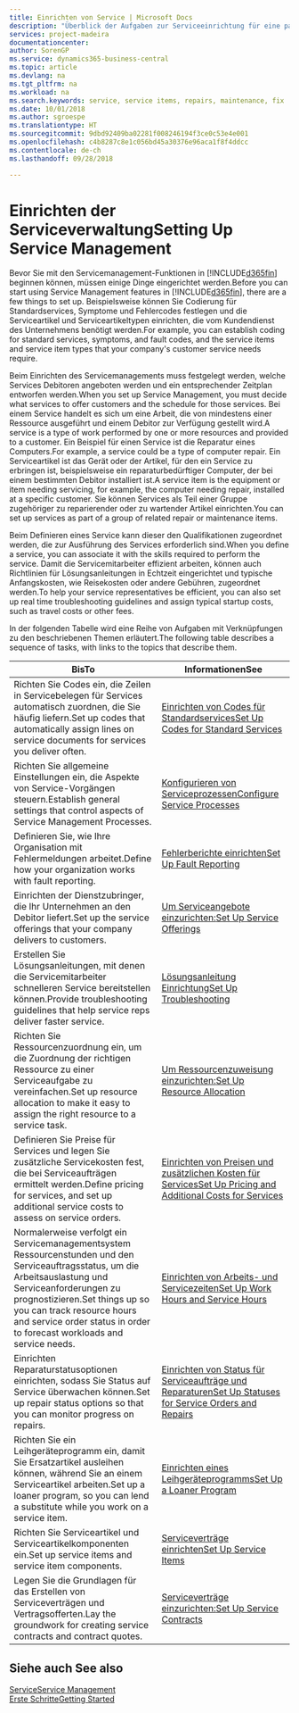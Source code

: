 ```yaml
---
title: Einrichten von Service | Microsoft Docs
description: "Überblick der Aufgaben zur Serviceeinrichtung für eine passende Serviceverwaltungsmethode für Ihre Organisation."
services: project-madeira
documentationcenter: 
author: SorenGP
ms.service: dynamics365-business-central
ms.topic: article
ms.devlang: na
ms.tgt_pltfrm: na
ms.workload: na
ms.search.keywords: service, service items, repairs, maintenance, fix
ms.date: 10/01/2018
ms.author: sgroespe
ms.translationtype: HT
ms.sourcegitcommit: 9dbd92409ba02281f008246194f3ce0c53e4e001
ms.openlocfilehash: c4b8287c8e1c056bd45a30376e96aca1f8f4ddcc
ms.contentlocale: de-ch
ms.lasthandoff: 09/28/2018

---
```


# <a name="setting-up-service-management"></a><span data-ttu-id="c98f1-103">Einrichten der Serviceverwaltung</span><span class="sxs-lookup"><span data-stu-id="c98f1-103">Setting Up Service Management</span></span>
<span data-ttu-id="c98f1-104">Bevor Sie mit den Servicemanagement-Funktionen in [!INCLUDE[d365fin](includes/d365fin_md.md)] beginnen können, müssen einige Dinge eingerichtet werden.</span><span class="sxs-lookup"><span data-stu-id="c98f1-104">Before you can start using Service Management features in [!INCLUDE[d365fin](includes/d365fin_md.md)], there are a few things to set up.</span></span> <span data-ttu-id="c98f1-105">Beispielsweise können Sie Codierung für Standardservices, Symptome und Fehlercodes festlegen und die Serviceartikel und Serviceartikeltypen einrichten, die vom Kundendienst des Unternehmens benötigt werden.</span><span class="sxs-lookup"><span data-stu-id="c98f1-105">For example, you can establish coding for standard services, symptoms, and fault codes, and the service items and service item types that your company's customer service needs require.</span></span>  

<span data-ttu-id="c98f1-106">Beim Einrichten des Servicemanagements muss festgelegt werden, welche Services Debitoren angeboten werden und ein entsprechender Zeitplan entworfen werden.</span><span class="sxs-lookup"><span data-stu-id="c98f1-106">When you set up Service Management, you must decide what services to offer customers and the schedule for those services.</span></span> <span data-ttu-id="c98f1-107">Bei einem Service handelt es sich um eine Arbeit, die von mindestens einer Ressource ausgeführt und einem Debitor zur Verfügung gestellt wird.</span><span class="sxs-lookup"><span data-stu-id="c98f1-107">A service is a type of work performed by one or more resources and provided to a customer.</span></span> <span data-ttu-id="c98f1-108">Ein Beispiel für einen Service ist die Reparatur eines Computers.</span><span class="sxs-lookup"><span data-stu-id="c98f1-108">For example, a service could be a type of computer repair.</span></span> <span data-ttu-id="c98f1-109">Ein Serviceartikel ist das Gerät oder der Artikel, für den ein Service zu erbringen ist, beispielsweise ein reparaturbedürftiger Computer, der bei einem bestimmten Debitor installiert ist.</span><span class="sxs-lookup"><span data-stu-id="c98f1-109">A service item is the equipment or item needing servicing, for example, the computer needing repair, installed at a specific customer.</span></span> <span data-ttu-id="c98f1-110">Sie können Services als Teil einer Gruppe zugehöriger zu reparierender oder zu wartender Artikel einrichten.</span><span class="sxs-lookup"><span data-stu-id="c98f1-110">You can set up services as part of a group of related repair or maintenance items.</span></span>  
  
<span data-ttu-id="c98f1-111">Beim Definieren eines Service kann dieser den Qualifikationen zugeordnet werden, die zur Ausführung des Services erforderlich sind.</span><span class="sxs-lookup"><span data-stu-id="c98f1-111">When you define a service, you can associate it with the skills required to perform the service.</span></span> <span data-ttu-id="c98f1-112">Damit die Servicemitarbeiter effizient arbeiten, können auch Richtlinien für Lösungsanleitungen in Echtzeit eingerichtet und typische Anfangskosten, wie Reisekosten oder andere Gebühren, zugeordnet werden.</span><span class="sxs-lookup"><span data-stu-id="c98f1-112">To help your service representatives be efficient, you can also set up real time troubleshooting guidelines and assign typical startup costs, such as travel costs or other fees.</span></span>  

<span data-ttu-id="c98f1-113">In der folgenden Tabelle wird eine Reihe von Aufgaben mit Verknüpfungen zu den beschriebenen Themen erläutert.</span><span class="sxs-lookup"><span data-stu-id="c98f1-113">The following table describes a sequence of tasks, with links to the topics that describe them.</span></span>  
  
| <span data-ttu-id="c98f1-114">Bis</span><span class="sxs-lookup"><span data-stu-id="c98f1-114">To</span></span> | <span data-ttu-id="c98f1-115">Informationen</span><span class="sxs-lookup"><span data-stu-id="c98f1-115">See</span></span> |
| --- | --- |
| <span data-ttu-id="c98f1-116">Richten Sie Codes ein, die Zeilen in Servicebelegen für Services automatisch zuordnen, die Sie häufig liefern.</span><span class="sxs-lookup"><span data-stu-id="c98f1-116">Set up codes that automatically assign lines on service documents for services you deliver often.</span></span> |[<span data-ttu-id="c98f1-117">Einrichten von Codes für Standardservices</span><span class="sxs-lookup"><span data-stu-id="c98f1-117">Set Up Codes for Standard Services</span></span>](service-how-setup-service-coding.md)|
| <span data-ttu-id="c98f1-118">Richten Sie allgemeine Einstellungen ein, die Aspekte von Service-Vorgängen steuern.</span><span class="sxs-lookup"><span data-stu-id="c98f1-118">Establish general settings that control aspects of Service Management Processes.</span></span>|[<span data-ttu-id="c98f1-119">Konfigurieren von Serviceprozessen</span><span class="sxs-lookup"><span data-stu-id="c98f1-119">Configure Service Processes</span></span>](service-setup-service-processes.md)|
| <span data-ttu-id="c98f1-120">Definieren Sie, wie Ihre Organisation mit Fehlermeldungen arbeitet.</span><span class="sxs-lookup"><span data-stu-id="c98f1-120">Define how your organization works with fault reporting.</span></span> |[<span data-ttu-id="c98f1-121">Fehlerberichte einrichten</span><span class="sxs-lookup"><span data-stu-id="c98f1-121">Set Up Fault Reporting</span></span>](service-how-setup-fault-reporting.md) |
| <span data-ttu-id="c98f1-122">Einrichten der Dienstzubringer, die Ihr Unternehmen an den Debitor liefert.</span><span class="sxs-lookup"><span data-stu-id="c98f1-122">Set up the service offerings that your company delivers to customers.</span></span>|[<span data-ttu-id="c98f1-123">Um Serviceangebote einzurichten:</span><span class="sxs-lookup"><span data-stu-id="c98f1-123">Set Up Service Offerings</span></span>](service-how-setup-service-offerings.md)|
| <span data-ttu-id="c98f1-124">Erstellen Sie Lösungsanleitungen, mit denen die Servicemitarbeiter schnelleren Service bereitstellen können.</span><span class="sxs-lookup"><span data-stu-id="c98f1-124">Provide troubleshooting guidelines that help service reps deliver faster service.</span></span> |[<span data-ttu-id="c98f1-125">Lösungsanleitung Einrichtung</span><span class="sxs-lookup"><span data-stu-id="c98f1-125">Set Up Troubleshooting</span></span>](service-how-setup-troubleshooting.md) |
| <span data-ttu-id="c98f1-126">Richten Sie Ressourcenzuordnung ein, um die Zuordnung der richtigen Ressource zu einer Serviceaufgabe zu vereinfachen.</span><span class="sxs-lookup"><span data-stu-id="c98f1-126">Set up resource allocation to make it easy to assign the right resource to a service task.</span></span> |[<span data-ttu-id="c98f1-127">Um Ressourcenzuweisung einzurichten:</span><span class="sxs-lookup"><span data-stu-id="c98f1-127">Set Up Resource Allocation</span></span>](service-how-setup-resource-allocation.md) |
| <span data-ttu-id="c98f1-128">Definieren Sie Preise für Services und legen Sie zusätzliche Servicekosten fest, die bei Serviceaufträgen ermittelt werden.</span><span class="sxs-lookup"><span data-stu-id="c98f1-128">Define pricing for services, and set up additional service costs to assess on service orders.</span></span> |[<span data-ttu-id="c98f1-129">Einrichten von Preisen und zusätzlichen Kosten für Services</span><span class="sxs-lookup"><span data-stu-id="c98f1-129">Set Up Pricing and Additional Costs for Services</span></span>](service-how-setup-service-costs-pricing.md)|
| <span data-ttu-id="c98f1-130">Normalerweise verfolgt ein Servicemanagementsystem Ressourcenstunden und den Serviceauftragsstatus, um die Arbeitsauslastung und Serviceanforderungen zu prognostizieren.</span><span class="sxs-lookup"><span data-stu-id="c98f1-130">Set things up so you can track resource hours and service order status in order to forecast workloads and service needs.</span></span>|[<span data-ttu-id="c98f1-131">Einrichten von Arbeits- und Servicezeiten</span><span class="sxs-lookup"><span data-stu-id="c98f1-131">Set Up Work Hours and Service Hours</span></span>](service-how-setup-work-service-hours.md)|
| <span data-ttu-id="c98f1-132">Einrichten Reparaturstatusoptionen einrichten, sodass Sie Status auf Service überwachen können.</span><span class="sxs-lookup"><span data-stu-id="c98f1-132">Set up repair status options so that you can monitor progress on repairs.</span></span> | [<span data-ttu-id="c98f1-133">Einrichten von Status für Serviceaufträge und Reparaturen</span><span class="sxs-lookup"><span data-stu-id="c98f1-133">Set Up Statuses for Service Orders and Repairs</span></span>](service-order-repair-status.md)|
| <span data-ttu-id="c98f1-134">Richten Sie ein Leihgeräteprogramm ein, damit Sie Ersatzartikel ausleihen können, während Sie an einem Serviceartikel arbeiten.</span><span class="sxs-lookup"><span data-stu-id="c98f1-134">Set up a loaner program, so you can lend a substitute while you work on a service item.</span></span> |[<span data-ttu-id="c98f1-135">Einrichten eines Leihgeräteprogramms</span><span class="sxs-lookup"><span data-stu-id="c98f1-135">Set Up a Loaner Program</span></span>](service-how-setup-loaner-program.md) |
| <span data-ttu-id="c98f1-136">Richten Sie Serviceartikel und Serviceartikelkomponenten ein.</span><span class="sxs-lookup"><span data-stu-id="c98f1-136">Set up service items and service item components.</span></span> |[<span data-ttu-id="c98f1-137">Serviceverträge einrichten</span><span class="sxs-lookup"><span data-stu-id="c98f1-137">Set Up Service Items</span></span>](service-how-setup-service-items.md) |
| <span data-ttu-id="c98f1-138">Legen Sie die Grundlagen für das Erstellen von Serviceverträgen und Vertragsofferten.</span><span class="sxs-lookup"><span data-stu-id="c98f1-138">Lay the groundwork for creating service contracts and contract quotes.</span></span> |[<span data-ttu-id="c98f1-139">Serviceverträge einzurichten:</span><span class="sxs-lookup"><span data-stu-id="c98f1-139">Set Up Service Contracts</span></span>](service-how-setup-service-contracts.md) |

## <a name="see-also"></a><span data-ttu-id="c98f1-140">Siehe auch </span><span class="sxs-lookup"><span data-stu-id="c98f1-140">See also</span></span>
[<span data-ttu-id="c98f1-141">Service</span><span class="sxs-lookup"><span data-stu-id="c98f1-141">Service Management</span></span>](service-service.md)  
[<span data-ttu-id="c98f1-142">Erste Schritte</span><span class="sxs-lookup"><span data-stu-id="c98f1-142">Getting Started</span></span>](product-get-started.md)  

